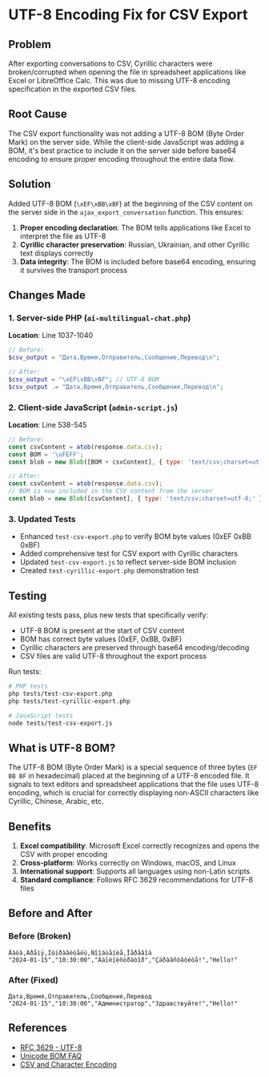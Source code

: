 # UTF-8 Encoding Fix for CSV Export

## Problem
After exporting conversations to CSV, Cyrillic characters were broken/corrupted when opening the file in spreadsheet applications like Excel or LibreOffice Calc. This was due to missing UTF-8 encoding specification in the exported CSV files.

## Root Cause
The CSV export functionality was not adding a UTF-8 BOM (Byte Order Mark) on the server side. While the client-side JavaScript was adding a BOM, it's best practice to include it on the server side before base64 encoding to ensure proper encoding throughout the entire data flow.

## Solution
Added UTF-8 BOM (`\xEF\xBB\xBF`) at the beginning of the CSV content on the server side in the `ajax_export_conversation` function. This ensures:

1. **Proper encoding declaration**: The BOM tells applications like Excel to interpret the file as UTF-8
2. **Cyrillic character preservation**: Russian, Ukrainian, and other Cyrillic text displays correctly
3. **Data integrity**: The BOM is included before base64 encoding, ensuring it survives the transport process

## Changes Made

### 1. Server-side PHP (`ai-multilingual-chat.php`)
**Location**: Line 1037-1040
```php
// Before:
$csv_output = "Дата,Время,Отправитель,Сообщение,Перевод\n";

// After:
$csv_output = "\xEF\xBB\xBF"; // UTF-8 BOM
$csv_output .= "Дата,Время,Отправитель,Сообщение,Перевод\n";
```

### 2. Client-side JavaScript (`admin-script.js`)
**Location**: Line 538-545
```javascript
// Before:
const csvContent = atob(response.data.csv);
const BOM = '\uFEFF';
const blob = new Blob([BOM + csvContent], { type: 'text/csv;charset=utf-8;' });

// After:
const csvContent = atob(response.data.csv);
// BOM is now included in the CSV content from the server
const blob = new Blob([csvContent], { type: 'text/csv;charset=utf-8;' });
```

### 3. Updated Tests
- Enhanced `test-csv-export.php` to verify BOM byte values (0xEF 0xBB 0xBF)
- Added comprehensive test for CSV export with Cyrillic characters
- Updated `test-csv-export.js` to reflect server-side BOM inclusion
- Created `test-cyrillic-export.php` demonstration test

## Testing
All existing tests pass, plus new tests that specifically verify:
- UTF-8 BOM is present at the start of CSV content
- BOM has correct byte values (0xEF, 0xBB, 0xBF)
- Cyrillic characters are preserved through base64 encoding/decoding
- CSV files are valid UTF-8 throughout the export process

Run tests:
```bash
# PHP tests
php tests/test-csv-export.php
php tests/test-cyrillic-export.php

# JavaScript tests
node tests/test-csv-export.js
```

## What is UTF-8 BOM?
The UTF-8 BOM (Byte Order Mark) is a special sequence of three bytes (`EF BB BF` in hexadecimal) placed at the beginning of a UTF-8 encoded file. It signals to text editors and spreadsheet applications that the file uses UTF-8 encoding, which is crucial for correctly displaying non-ASCII characters like Cyrillic, Chinese, Arabic, etc.

## Benefits
1. **Excel compatibility**: Microsoft Excel correctly recognizes and opens the CSV with proper encoding
2. **Cross-platform**: Works correctly on Windows, macOS, and Linux
3. **International support**: Supports all languages using non-Latin scripts
4. **Standard compliance**: Follows RFC 3629 recommendations for UTF-8 files

## Before and After

### Before (Broken)
```
Äàòà,Âðåìÿ,Îòïðàâèòåëü,Ñîîáùåíèå,Ïåðåâîä
"2024-01-15","10:30:00","Àäìèíèñòðàòîð","Çäðàâñòâóéòå!","Hello!"
```

### After (Fixed)
```
Дата,Время,Отправитель,Сообщение,Перевод
"2024-01-15","10:30:00","Администратор","Здравствуйте!","Hello!"
```

## References
- [RFC 3629 - UTF-8](https://tools.ietf.org/html/rfc3629)
- [Unicode BOM FAQ](https://www.unicode.org/faq/utf_bom.html)
- [CSV and Character Encoding](https://en.wikipedia.org/wiki/Byte_order_mark#UTF-8)
